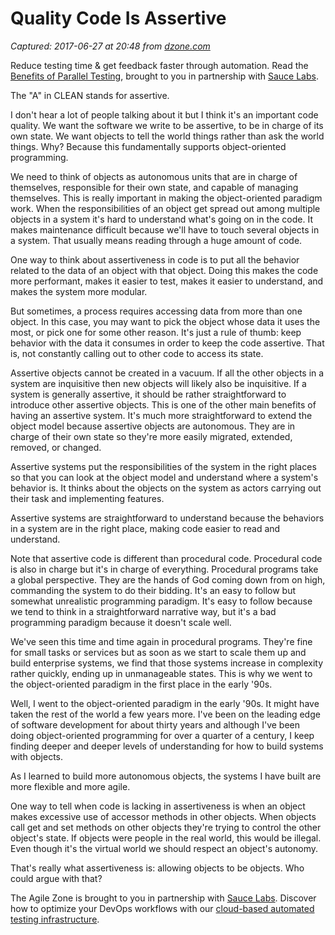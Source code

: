 # Quality Code Is Assertive

_Captured: 2017-06-27 at 20:48 from [dzone.com](https://dzone.com/articles/quality-code-is-assertive?edition=305152&utm_source=Daily%20Digest&utm_medium=email&utm_campaign=dd%202017-06-26)_

Reduce testing time & get feedback faster through automation. Read the [Benefits of Parallel Testing](https://dzone.com/go?i=124039&u=http%3A%2F%2Finfo.saucelabs.com%2Fpaper-benefits-of-parallel-testing.html%3Futm_campaign%3Dparalleltestingwp%26utm_medium%3Dtextlink%26utm_source%3Ddzone-agile), brought to you in partnership with [Sauce Labs](https://dzone.com/go?i=124039&u=http%3A%2F%2Finfo.saucelabs.com%2Fpaper-benefits-of-parallel-testing.html%3Futm_campaign%3Dparalleltestingwp%26utm_medium%3Dtextlink%26utm_source%3Ddzone-agile).

The "A" in CLEAN stands for assertive.

I don't hear a lot of people talking about it but I think it's an important code quality. We want the software we write to be assertive, to be in charge of its own state. We want objects to tell the world things rather than ask the world things. Why? Because this fundamentally supports object-oriented programming.

We need to think of objects as autonomous units that are in charge of themselves, responsible for their own state, and capable of managing themselves. This is really important in making the object-oriented paradigm work. When the responsibilities of an object get spread out among multiple objects in a system it's hard to understand what's going on in the code. It makes maintenance difficult because we'll have to touch several objects in a system. That usually means reading through a huge amount of code.

One way to think about assertiveness in code is to put all the behavior related to the data of an object with that object. Doing this makes the code more performant, makes it easier to test, makes it easier to understand, and makes the system more modular.

But sometimes, a process requires accessing data from more than one object. In this case, you may want to pick the object whose data it uses the most, or pick one for some other reason. It's just a rule of thumb: keep behavior with the data it consumes in order to keep the code assertive. That is, not constantly calling out to other code to access its state.

Assertive objects cannot be created in a vacuum. If all the other objects in a system are inquisitive then new objects will likely also be inquisitive. If a system is generally assertive, it should be rather straightforward to introduce other assertive objects. This is one of the other main benefits of having an assertive system. It's much more straightforward to extend the object model because assertive objects are autonomous. They are in charge of their own state so they're more easily migrated, extended, removed, or changed.

Assertive systems put the responsibilities of the system in the right places so that you can look at the object model and understand where a system's behavior is. It thinks about the objects on the system as actors carrying out their task and implementing features.

Assertive systems are straightforward to understand because the behaviors in a system are in the right place, making code easier to read and understand.

Note that assertive code is different than procedural code. Procedural code is also in charge but it's in charge of everything. Procedural programs take a global perspective. They are the hands of God coming down from on high, commanding the system to do their bidding. It's an easy to follow but somewhat unrealistic programming paradigm. It's easy to follow because we tend to think in a straightforward narrative way, but it's a bad programming paradigm because it doesn't scale well.

We've seen this time and time again in procedural programs. They're fine for small tasks or services but as soon as we start to scale them up and build enterprise systems, we find that those systems increase in complexity rather quickly, ending up in unmanageable states. This is why we went to the object-oriented paradigm in the first place in the early '90s.

Well, I went to the object-oriented paradigm in the early '90s. It might have taken the rest of the world a few years more. I've been on the leading edge of software development for about thirty years and although I've been doing object-oriented programming for over a quarter of a century, I keep finding deeper and deeper levels of understanding for how to build systems with objects.

As I learned to build more autonomous objects, the systems I have built are more flexible and more agile.

One way to tell when code is lacking in assertiveness is when an object makes excessive use of accessor methods in other objects. When objects call get and set methods on other objects they're trying to control the other object's state. If objects were people in the real world, this would be illegal. Even though it's the virtual world we should respect an object's autonomy.

That's really what assertiveness is: allowing objects to be objects. Who could argue with that?

The Agile Zone is brought to you in partnership with [Sauce Labs](https://dzone.com/go?i=121022&u=http%3A%2F%2Finfo.saucelabs.com%2FHow-to-Get-the-Most-out-of-CICD-Workflow.html%3Futm_campaign%3Ddevops%2Bwp%26utm_medium%3Dtextlink%26utm_source%3Ddzone-agile). Discover how to optimize your DevOps workflows with our [cloud-based automated testing infrastructure](https://dzone.com/go?i=121022&u=http%3A%2F%2Finfo.saucelabs.com%2FHow-to-Get-the-Most-out-of-CICD-Workflow.html%3Futm_campaign%3Ddevops%2Bwp%26utm_medium%3Dtextlink%26utm_source%3Ddzone-agile).
